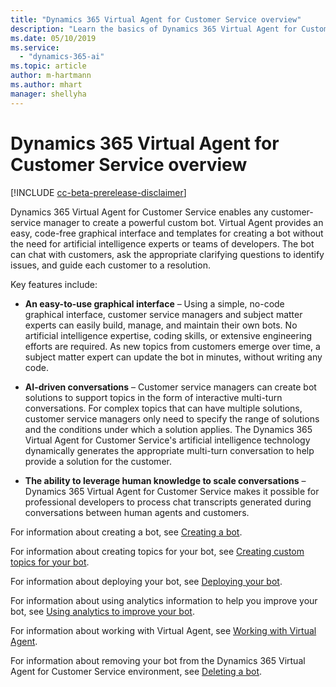 ```yaml
---
title: "Dynamics 365 Virtual Agent for Customer Service overview"
description: "Learn the basics of Dynamics 365 Virtual Agent for Customer Service."
ms.date: 05/10/2019
ms.service:
  - "dynamics-365-ai"
ms.topic: article
author: m-hartmann
ms.author: mhart
manager: shellyha
---
```


# Dynamics 365 Virtual Agent for Customer Service overview

[!INCLUDE [cc-beta-prerelease-disclaimer](../includes/cc-beta-prerelease-disclaimer.md)]

Dynamics 365 Virtual Agent for Customer Service enables any customer-service manager to create a powerful custom bot. Virtual Agent provides an easy, code-free graphical interface and templates for creating a bot without the need for artificial intelligence experts or teams of developers. The bot can chat with customers, ask the appropriate clarifying questions to identify issues, and guide each customer to a resolution.

Key features include:

* **An easy-to-use graphical interface** – Using a simple, no-code graphical interface, customer service managers and subject matter experts can easily build, manage, and maintain their own bots. No artificial intelligence expertise, coding skills, or extensive engineering efforts are required. As new topics from customers emerge over time, a subject matter expert can update the bot in minutes, without writing any code.

* **AI-driven conversations** – Customer service managers can create bot solutions to support topics in the form of interactive multi-turn conversations. For complex topics that can have multiple solutions, customer service managers only need to specify the range of solutions and the conditions under which a solution applies. The Dynamics 365 Virtual Agent for Customer Service's artificial intelligence technology dynamically generates the appropriate multi-turn conversation to help provide a solution for the customer.

* **The ability to leverage human knowledge to scale conversations** – Dynamics 365 Virtual Agent for Customer Service makes it possible for professional developers to process chat transcripts generated during conversations between human agents and customers. 

For information about creating a bot, see [Creating a bot](getting-started-create-bot.md).

For information about creating topics for your bot, see [Creating custom topics for your bot](getting-started-create-topics.md).

For information about deploying your bot, see [Deploying your bot](getting-started-deploy.md).

For information about using analytics information to help you improve your bot, see [Using analytics to improve your bot](getting-started-analytics.md).

For information about working with Virtual Agent, see [Working with Virtual Agent](getting-started-bot-designer.md).

For information about removing your bot from the Dynamics 365 Virtual Agent for Customer Service environment, see [Deleting a bot](getting-started-delete-bot.md).
